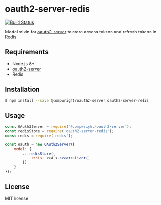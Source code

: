 # oauth2-server-redis

[![Build Status](https://travis-ci.org/compwright/oauth2-server-redis.svg?branch=master)](https://travis-ci.org/compwright/oauth2-server-redis)

Model mixin for [oauth2-server](https://github.com/compwright/node-oauth2-server) to store access tokens and refresh tokens in Redis

## Requirements

* Node.js 8+
* [oauth2-server](https://github.com/compwright/node-oauth2-server)
* Redis

## Installation

```bash
$ npm install --save @compwright/oauth2-server oauth2-server-redis
```

## Usage

```javascript
const OAuth2Server = require('@compwright/oauth2-server');
const redisStore = require('oauth2-server-redis');
const redis = require('redis');

const oauth = new OAuth2Server({
    model: {
        ...redisStore({
            redis: redis.createClient()
        })
    }
});
```

## License

MIT license

